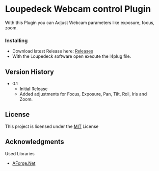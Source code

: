 # Loupedeck Webcam control Plugin

With this Plugin you can Adjust Webcam parameters like exposure, focus, zoom.

### Installing

* Download latest Release here: [Releases](https://github.com/RadiatorTwo/loupedeck-webcam/releases)
* With the Loupedeck software open execute the l4plug file.

## Version History

* 0.1
    * Initial Release
    * Added adjustments for Focus, Exposure, Pan, Tilt, Roll, Iris and Zoom.

## License

This project is licensed under the [MIT](https://opensource.org/licenses/MIT) License

## Acknowledgments

Used Libraries
* [AForge.Net](https://github.com/andrewkirillov/AForge.NET)
